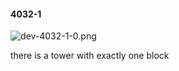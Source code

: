 #### 4032-1
![dev-4032-1-0.png](https://github.com/lil-lab/nlvr/raw/master/nlvr/dev/images/3/dev-4032-1-0.png "dev-4032-1-0.png")

there is a tower with exactly one block